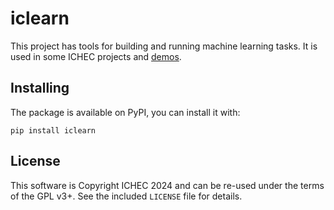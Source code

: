 # iclearn

This project has tools for building and running machine learning tasks. It is used in some ICHEC projects and [demos](https://git.ichec.ie/performance/recipes/machine_learning).

## Installing ##

The package is available on PyPI, you can install it with:

``` shell
pip install iclearn
```

## License ##

This software is Copyright ICHEC 2024 and can be re-used under the terms of the GPL v3+. See the included `LICENSE` file for details.
